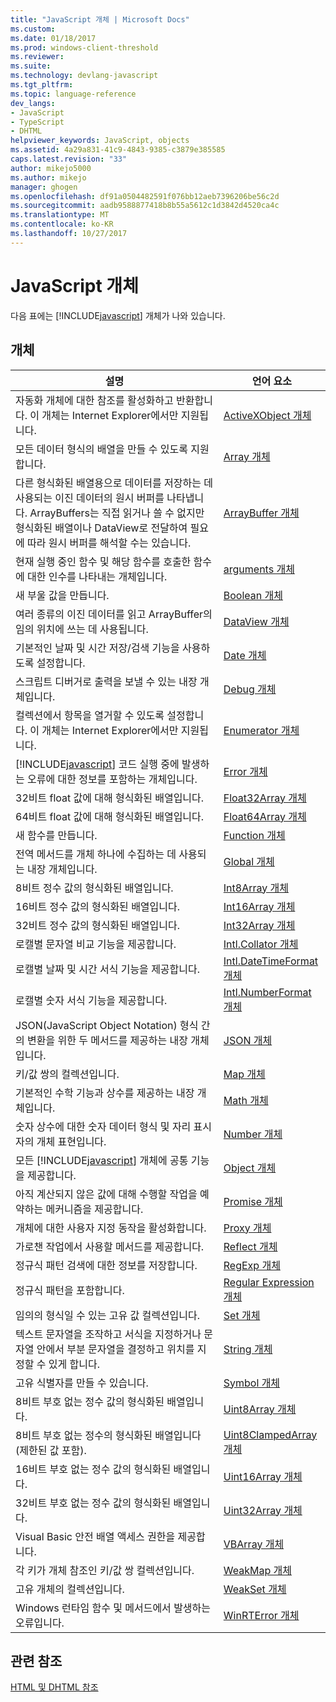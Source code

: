 ```yaml
---
title: "JavaScript 개체 | Microsoft Docs"
ms.custom: 
ms.date: 01/18/2017
ms.prod: windows-client-threshold
ms.reviewer: 
ms.suite: 
ms.technology: devlang-javascript
ms.tgt_pltfrm: 
ms.topic: language-reference
dev_langs:
- JavaScript
- TypeScript
- DHTML
helpviewer_keywords: JavaScript, objects
ms.assetid: 4a29a831-41c9-4843-9385-c3879e385585
caps.latest.revision: "33"
author: mikejo5000
ms.author: mikejo
manager: ghogen
ms.openlocfilehash: df91a0504482591f076bb12aeb7396206be56c2d
ms.sourcegitcommit: aadb9588877418b8b55a5612c1d3842d4520ca4c
ms.translationtype: MT
ms.contentlocale: ko-KR
ms.lasthandoff: 10/27/2017
---
```

# <a name="javascript-objects"></a>JavaScript 개체
다음 표에는 [!INCLUDE[javascript](../../javascript/includes/javascript-md.md)] 개체가 나와 있습니다.  
  
## <a name="objects"></a>개체  
  
|설명|언어 요소|  
|-----------------|----------------------|  
|자동화 개체에 대한 참조를 활성화하고 반환합니다. 이 개체는 Internet Explorer에서만 지원됩니다.|[ActiveXObject 개체](../../javascript/reference/activexobject-object-javascript.md)|  
|모든 데이터 형식의 배열을 만들 수 있도록 지원합니다.|[Array 개체](../../javascript/reference/array-object-javascript.md)|  
|다른 형식화된 배열용으로 데이터를 저장하는 데 사용되는 이진 데이터의 원시 버퍼를 나타냅니다. ArrayBuffers는 직접 읽거나 쓸 수 없지만 형식화된 배열이나 DataView로 전달하여 필요에 따라 원시 버퍼를 해석할 수는 있습니다.|[ArrayBuffer 개체](../../javascript/reference/arraybuffer-object.md)|  
|현재 실행 중인 함수 및 해당 함수를 호출한 함수에 대한 인수를 나타내는 개체입니다.|[arguments 개체](../../javascript/reference/arguments-object-javascript.md)|  
|새 부울 값을 만듭니다.|[Boolean 개체](../../javascript/reference/boolean-object-javascript.md)|  
|여러 종류의 이진 데이터를 읽고 ArrayBuffer의 임의 위치에 쓰는 데 사용됩니다.|[DataView 개체](../../javascript/reference/dataview-object.md)|  
|기본적인 날짜 및 시간 저장/검색 기능을 사용하도록 설정합니다.|[Date 개체](../../javascript/reference/date-object-javascript.md)|  
|스크립트 디버거로 출력을 보낼 수 있는 내장 개체입니다.|[Debug 개체](../../javascript/reference/debug-object-javascript.md)|  
|컬렉션에서 항목을 열거할 수 있도록 설정합니다. 이 개체는 Internet Explorer에서만 지원됩니다.|[Enumerator 개체](../../javascript/reference/enumerator-object-javascript.md)|  
|[!INCLUDE[javascript](../../javascript/includes/javascript-md.md)] 코드 실행 중에 발생하는 오류에 대한 정보를 포함하는 개체입니다.|[Error 개체](../../javascript/reference/error-object-javascript.md)|  
|32비트 float 값에 대해 형식화된 배열입니다.|[Float32Array 개체](../../javascript/reference/float32array-object.md)|  
|64비트 float 값에 대해 형식화된 배열입니다.|[Float64Array 개체](../../javascript/reference/float64array-object.md)|  
|새 함수를 만듭니다.|[Function 개체](../../javascript/reference/function-object-javascript.md)|  
|전역 메서드를 개체 하나에 수집하는 데 사용되는 내장 개체입니다.|[Global 개체](../../javascript/reference/global-object-javascript.md)|  
|8비트 정수 값의 형식화된 배열입니다.|[Int8Array 개체](../../javascript/reference/int8array-object.md)|  
|16비트 정수 값의 형식화된 배열입니다.|[Int16Array 개체](../../javascript/reference/int16array-object.md)|  
|32비트 정수 값의 형식화된 배열입니다.|[Int32Array 개체](../../javascript/reference/int32array-object.md)|  
|로캘별 문자열 비교 기능을 제공합니다.|[Intl.Collator 개체](../../javascript/reference/intl-collator-object-javascript.md)|  
|로캘별 날짜 및 시간 서식 기능을 제공합니다.|[Intl.DateTimeFormat 개체](../../javascript/reference/intl-datetimeformat-object-javascript.md)|  
|로캘별 숫자 서식 기능을 제공합니다.|[Intl.NumberFormat 개체](../../javascript/reference/intl-numberformat-object-javascript.md)|  
|JSON(JavaScript Object Notation) 형식 간의 변환을 위한 두 메서드를 제공하는 내장 개체입니다.|[JSON 개체](../../javascript/reference/json-object-javascript.md)|  
|키/값 쌍의 컬렉션입니다.|[Map 개체](../../javascript/reference/map-object-javascript.md)|  
|기본적인 수학 기능과 상수를 제공하는 내장 개체입니다.|[Math 개체](../../javascript/reference/math-object-javascript.md)|  
|숫자 상수에 대한 숫자 데이터 형식 및 자리 표시자의 개체 표현입니다.|[Number 개체](../../javascript/reference/number-object-javascript.md)|  
|모든 [!INCLUDE[javascript](../../javascript/includes/javascript-md.md)] 개체에 공통 기능을 제공합니다.|[Object 개체](../../javascript/reference/object-object-javascript.md)|  
|아직 계산되지 않은 값에 대해 수행할 작업을 예약하는 메커니즘을 제공합니다.|[Promise 개체](../../javascript/reference/promise-object-javascript.md)|  
|개체에 대한 사용자 지정 동작을 활성화합니다.|[Proxy 개체](../../javascript/reference/proxy-object-javascript.md)|  
|가로챈 작업에서 사용할 메서드를 제공합니다.|[Reflect 개체](../../javascript/reference/reflect-object-javascript.md)|  
|정규식 패턴 검색에 대한 정보를 저장합니다.|[RegExp 개체](../../javascript/reference/regexp-object-javascript.md)|  
|정규식 패턴을 포함합니다.|[Regular Expression 개체](../../javascript/reference/regular-expression-object-javascript.md)|  
|임의의 형식일 수 있는 고유 값 컬렉션입니다.|[Set 개체](../../javascript/reference/set-object-javascript.md)|  
|텍스트 문자열을 조작하고 서식을 지정하거나 문자열 안에서 부분 문자열을 결정하고 위치를 지정할 수 있게 합니다.|[String 개체](../../javascript/reference/string-object-javascript.md)|  
|고유 식별자를 만들 수 있습니다.|[Symbol 개체](../../javascript/reference/symbol-object-javascript.md)|  
|8비트 부호 없는 정수 값의 형식화된 배열입니다.|[Uint8Array 개체](../../javascript/reference/uint8array-object.md)|  
|8비트 부호 없는 정수의 형식화된 배열입니다(제한된 값 포함).|[Uint8ClampedArray 개체](../../javascript/reference/uint8clampedarray-object-javascript.md)|  
|16비트 부호 없는 정수 값의 형식화된 배열입니다.|[Uint16Array 개체](../../javascript/reference/uint16array-object.md)|  
|32비트 부호 없는 정수 값의 형식화된 배열입니다.|[Uint32Array 개체](../../javascript/reference/uint32array-object.md)|  
|Visual Basic 안전 배열 액세스 권한을 제공합니다.|[VBArray 개체](../../javascript/reference/vbarray-object-javascript.md)|  
|각 키가 개체 참조인 키/값 쌍 컬렉션입니다.|[WeakMap 개체](../../javascript/reference/weakmap-object-javascript.md)|  
|고유 개체의 컬렉션입니다.|[WeakSet 개체](../../javascript/reference/weakset-object-javascript.md)|  
|Windows 런타임 함수 및 메서드에서 발생하는 오류입니다.|[WinRTError 개체](../../javascript/reference/winrterror-object-javascript.md)|  
  
## <a name="related-reference"></a>관련 참조  
 [HTML 및 DHTML 참조](http://go.microsoft.com/fwlink/?LinkId=148095)